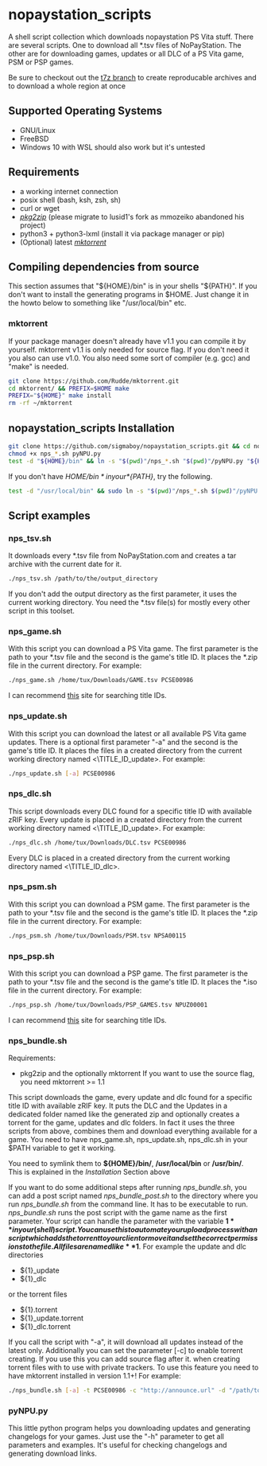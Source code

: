 # nopaystation\_scripts

A shell script collection which downloads nopaystation PS Vita stuff.
There are several scripts. One to download all \*.tsv files of NoPayStation. The other are for downloading games, updates
or all DLC of a PS Vita game, PSM or PSP games.

Be sure to checkout out the [t7z branch](https://github.com/sigmaboy/nopaystation_scripts/tree/t7z) to create reproducable archives and to download a whole region at once

## Supported Operating Systems
* GNU/Linux
* FreeBSD
* Windows 10 with WSL should also work but it's untested

## Requirements
* a working internet connection
* posix shell (bash, ksh, zsh, sh)
* curl or wget
* [*pkg2zip*](https://github.com/lusid1/pkg2zip) (please migrate to lusid1's fork as mmozeiko abandoned his project)
* python3 + python3-lxml (install it via package manager or pip)
* (Optional) latest [*mktorrent*](https://github.com/Rudde/mktorrent)

## Compiling dependencies from source
This section assumes that "${HOME}/bin" is in your shells "${PATH}".
If you don't want to install the generating programs in $HOME. Just
change it in the howto below to something like "/usr/local/bin" etc.

### mktorrent
If your package manager doesn't already have v1.1 you can compile it by yourself.
mktorrent v1.1 is only needed for source flag. If you don't need it you also can use v1.0.
You also need some sort of compiler (e.g. gcc) and "make" is needed.
```bash
git clone https://github.com/Rudde/mktorrent.git
cd mktorrent/ && PREFIX=$HOME make
PREFIX="${HOME}" make install
rm -rf ~/mktorrent
```

## nopaystation\_scripts Installation
```bash
git clone https://github.com/sigmaboy/nopaystation_scripts.git && cd nopaystation_scripts
chmod +x nps_*.sh pyNPU.py
test -d "${HOME}/bin" && ln -s "$(pwd)"/nps_*.sh "$(pwd)"/pyNPU.py "${HOME}/bin"
```

If you don't have *${HOME}/bin* in your *${PATH}*, try the following.
```bash
test -d "/usr/local/bin" && sudo ln -s "$(pwd)"/nps_*.sh $(pwd)"/pyNPU.py "/usr/local/bin/"
```

## Script examples

### nps\_tsv.sh
It downloads every \*.tsv file from NoPayStation.com and creates a tar archive with the current date for it.
```bash
./nps_tsv.sh /path/to/the/output_directory
```
If you don't add the output directory as the first parameter, it uses the current working directory.
You need the \*.tsv file(s) for mostly every other script in this toolset.

### nps\_game.sh
With this script you can download a PS Vita game.
The first parameter is the path to your \*.tsv file and the second is the game's title ID.
It places the \*.zip file in the current directory.
For example:
```bash
./nps_game.sh /home/tux/Downloads/GAME.tsv PCSE00986
```
I can recommend [this](http://renascene.com/psv/) site for searching title IDs.

### nps\_update.sh
With this script you can download the latest or all available PS Vita game updates.
There is a optional first parameter "-a" and the second is the game's title ID.
It places the files in a created directory from the current working directory named <\TITLE\_ID\_update>.
For example:
```bash
./nps_update.sh [-a] PCSE00986
```

### nps\_dlc.sh
This script downloads every DLC found for a specific title ID with available zRIF key.
Every update is placed in a created directory from the current working directory named <\TITLE\_ID\_update>.
For example:
```bash
./nps_dlc.sh /home/tux/Downloads/DLC.tsv PCSE00986
```
Every DLC is placed in a created directory from the current working directory named <\TITLE\_ID\_dlc>.

### nps\_psm.sh
With this script you can download a PSM game.
The first parameter is the path to your \*.tsv file and the second is the game's title ID.
It places the \*.zip file in the current directory.
For example:
```bash
./nps_psm.sh /home/tux/Downloads/PSM.tsv NPSA00115
```

### nps\_psp.sh
With this script you can download a PSP game.
The first parameter is the path to your \*.tsv file and the second is the game's title ID.
It places the \*.iso file in the current directory.
For example:
```bash
./nps_psp.sh /home/tux/Downloads/PSP_GAMES.tsv NPUZ00001
```
I can recommend [this](http://renascene.com/psp/) site for searching title IDs.

### nps\_bundle.sh
Requirements:
* pkg2zip and the optionally mktorrent If you want to use the source flag, you need mktorrent >= 1.1

This script downloads the game, every update and dlc found for a specific title ID with available zRIF key.
It puts the DLC and the Updates in a dedicated folder named like the generated zip and optionally creates a torrent for the game,
updates and dlc folders. In fact it uses the three scripts from above, combines them and download everything available for a game.
You need to have nps\_game.sh, nps\_update.sh, nps\_dlc.sh in your $PATH variable to get it working.

You need to symlink them to **${HOME}/bin/**, **/usr/local/bin** or **/usr/bin/**.
This is explained in the *Installation* Section above

If you want to do some additional steps after running *nps_bundle.sh*, you can add a post script named *nps_bundle_post.sh* to the directory where you run *nps_bundle.sh* from the command line.
It has to be executable to run. *nps_bundle.sh* runs the post script with the game name as the first parameter.
Your script can handle the parameter with the variable **$1** in your (shell) script.
You can use this to automate your upload process with an script which adds the torrent to your client or move it and
set the correct permissions to the file.
All files are named like **$1**.
For example the update and dlc directories
* ${1}_update
* ${1}_dlc

or the torrent files
* ${1}.torrent
* ${1}_update.torrent
* ${1}_dlc.torrent

If you call the script with "-a", it will download all updates instead of the latest only. Additionally you can set the parameter [-c]
to enable torrent creating. If you use this you can add source flag after it.
when creating torrent files with to use with private trackers.
To use this feature you need to have mktorrent installed in version 1.1+!
For example:
```bash
./nps_bundle.sh [-a] -t PCSE00986 -c "http://announce.url" -d "/path/to/directory/containing/the/tsv/files" [-c] [<SOURCE FLAG>]
```

### pyNPU.py
This little python program helps you downloading updates and generating changelogs for your games.
Just use the "-h" parameter to get all parameters and examples. It's useful for checking changelogs and generating download links.
